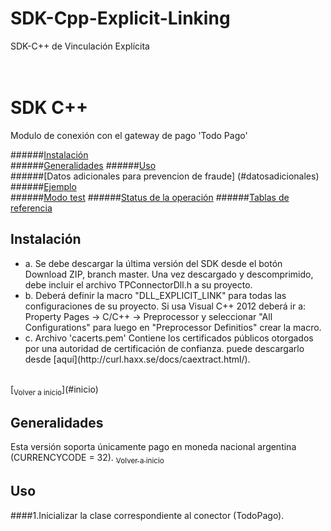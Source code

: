 # SDK-Cpp-Explicit-Linking
SDK-C++ de Vinculación Explícita

<a name="inicio"></a>		
SDK C++ 	
==================	
		
Modulo de conexión con el gateway de pago 'Todo Pago'		

######[Instalación](#instalacion)		
######[Generalidades](#general)	
######[Uso](#uso)		
######[Datos adicionales para prevencion de fraude] (#datosadicionales) 		
######[Ejemplo](#ejemplo)		
######[Modo test](#test)
######[Status de la operación](#status)
######[Tablas de referencia](#tablas)

<a name="Instalación"></a>		
## Instalación
<ul>
<li>a. Se debe descargar la última versión del SDK desde el botón Download ZIP, branch master.		
   Una vez descargado y descomprimido, debe incluir el archivo TPConnectorDll.h a su proyecto.
</li>
<li>b. Deberá definir la macro "DLL_EXPLICIT_LINK" para todas las configuraciones de su proyecto. Si usa Visual C++ 2012            deberá     ir a: Property Pages -> C/C++ -> Preprocessor y seleccionar "All Configurations" para luego en          "Preprocessor Definitios"     crear la macro.
</li>
<li>c. Archivo 'cacerts.pem' Contiene los certificados públicos otorgados por una autoridad de certificación de confianza.         puede descargarlo desde [aquí](http://curl.haxx.se/docs/caextract.html/).
</li>
</ul>

<br />		
[<sub>Volver a inicio</sub>](#inicio)

<a name="general"></a>
## Generalidades
Esta versión soporta únicamente pago en moneda nacional argentina (CURRENCYCODE = 32).
[<sub>Volver a inicio</sub>](#inicio)

<a name="uso"></a>		
## Uso		
####1.Inicializar la clase correspondiente al conector (TodoPago).
